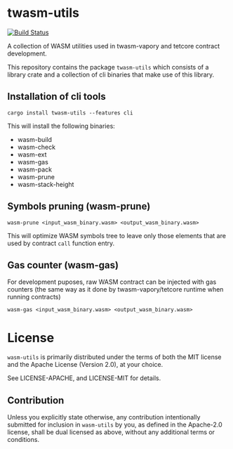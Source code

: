 # twasm-utils

[![Build Status](https://travis-ci.org/tetcoin/wasm-utils.svg?branch=master)](https://travis-ci.org/tetcoin/wasm-utils)

A collection of WASM utilities used in twasm-vapory and tetcore contract development.

This repository contains the package `twasm-utils` which consists of a library crate
and a collection of cli binaries that make use of this library.

## Installation of cli tools
```
cargo install twasm-utils --features cli
```

This will install the following binaries:
* wasm-build
* wasm-check
* wasm-ext
* wasm-gas
* wasm-pack
* wasm-prune
* wasm-stack-height

## Symbols pruning (wasm-prune)

```
wasm-prune <input_wasm_binary.wasm> <output_wasm_binary.wasm>
```

This will optimize WASM symbols tree to leave only those elements that are used by contract `call` function entry.

## Gas counter (wasm-gas)

For development puposes, raw WASM contract can be injected with gas counters (the same way as it done by twasm-vapory/tetcore runtime when running contracts)

```
wasm-gas <input_wasm_binary.wasm> <output_wasm_binary.wasm>
```

# License

`wasm-utils` is primarily distributed under the terms of both the MIT
license and the Apache License (Version 2.0), at your choice.

See LICENSE-APACHE, and LICENSE-MIT for details.

## Contribution

Unless you explicitly state otherwise, any contribution intentionally submitted
for inclusion in `wasm-utils` by you, as defined in the Apache-2.0 license, shall be
dual licensed as above, without any additional terms or conditions.
